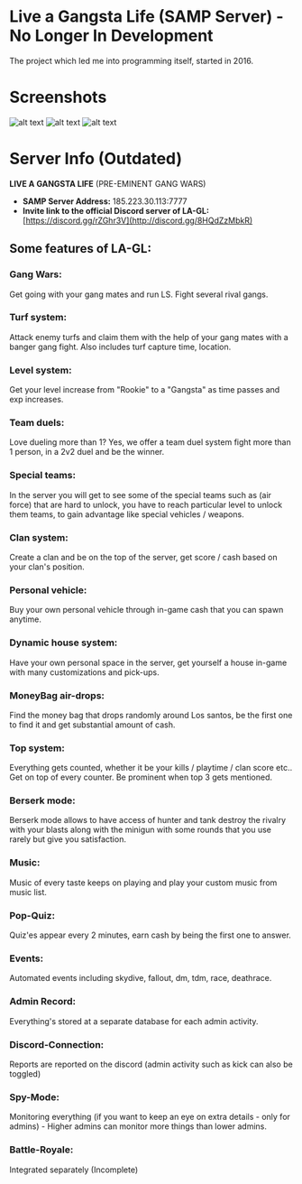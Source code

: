 # Live a Gangsta Life (SAMP Server) - No Longer In Development
The project which led me into programming itself, started in 2016.

# Screenshots

![alt text](https://i.imgur.com/ZOL3ED4.jpg)
![alt text](https://i.imgur.com/8bZSrYC.jpg)
![alt text](https://i.imgur.com/8XV2M88.jpg)


# Server Info (Outdated)


**LIVE A GANGSTA LIFE** (PRE-EMINENT GANG WARS)
- **SAMP Server Address:** 185.223.30.113:7777
- **Invite link to the official Discord server of LA-GL:** [https://discord.gg/rZGhr3V](http://discord.gg/8HQdZzMbkR)

## Some features of LA-GL:
### Gang Wars: 
Get going with your gang mates and run LS. Fight several rival gangs. 
### Turf system:
Attack enemy turfs and claim them with the help of your gang mates with a banger gang fight. Also includes turf capture time, location.
### Level system: 
Get your level increase from "Rookie" to a "Gangsta" as time passes and exp increases. 
### Team duels: 
Love dueling more than 1? Yes, we offer a team duel system fight more than 1 person, in a 2v2 duel and be the winner.
### Special teams: 
In the server you will get to see some of the special teams such as (air force) that are hard to unlock, you have to reach particular level to unlock them teams, to gain advantage like special vehicles / weapons.
### Clan system: 
Create a clan and be on the top of the server, get score / cash based on your clan's position.
### Personal vehicle: 
Buy your own personal vehicle through in-game cash that you can spawn anytime.
### Dynamic house system: 
Have your own personal space in the server, get yourself a house in-game with many customizations and pick-ups.
### MoneyBag air-drops: 
Find the money bag that drops randomly around Los santos, be the first one to find it and get substantial amount of cash.
### Top system: 
Everything gets counted, whether it be your kills / playtime / clan score etc.. Get on top of every counter. Be prominent when top 3 gets mentioned. 
### Berserk mode: 
Berserk mode allows to have access of hunter and tank destroy the rivalry with your blasts along with the minigun with some rounds that you use rarely but give you satisfaction. 
### Music: 
Music of every taste keeps on playing and play your custom music from music list.
### Pop-Quiz: 
Quiz'es appear every 2 minutes, earn cash by being the first one to answer.
### Events: 
Automated events including skydive, fallout, dm, tdm, race, deathrace.
### Admin Record: 
Everything's stored at a separate database for each admin activity.
### Discord-Connection: 
Reports are reported on the discord (admin activity such as kick can also be toggled)
### Spy-Mode: 
Monitoring everything (if you want to keep an eye on extra details - only for admins) - Higher admins can monitor more things than lower admins.
### Battle-Royale: 
Integrated separately (Incomplete)
